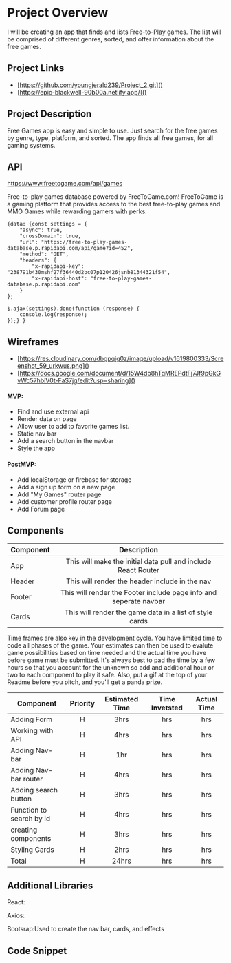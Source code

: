 # Project Overview

I will be creating an app that finds and lists Free-to-Play games. The list will be comprised of different genres, sorted, and offer information about the free games.

## Project Links

- [https://github.com/youngjerald239/Project_2.git]()
- [https://epic-blackwell-90b00a.netlify.app/]()

## Project Description

Free Games app is easy and simple to use. Just search for the free games by genre, type, platform, and sorted. The app finds all free games, for all gaming systems.

## API

https://www.freetogame.com/api/games

Free-to-play games database powered by FreeToGame.com! FreeToGame is a gaming platform that provides access to the best free-to-play games and MMO Games while rewarding gamers with perks.


```
{data: {const settings = {
	"async": true,
	"crossDomain": true,
	"url": "https://free-to-play-games-database.p.rapidapi.com/api/game?id=452",
	"method": "GET",
	"headers": {
		"x-rapidapi-key": "238791b430mshf27f36440d2bc07p120426jsnb81344321f54",
		"x-rapidapi-host": "free-to-play-games-database.p.rapidapi.com"
	}
};

$.ajax(settings).done(function (response) {
	console.log(response);
});} }
```


## Wireframes

- [https://res.cloudinary.com/dbgpqig0z/image/upload/v1619800333/Screenshot_59_urkwus.png]()
- [https://docs.google.com/document/d/15W4db8hTqMREPdtFj7Jf9pGkGvWc57hbiV0t-FaS7jg/edit?usp=sharing]()


#### MVP:
- Find and use external api 
- Render data on page 
- Allow user to add to favorite games list.
- Static nav bar
- Add a search button in the navbar
- Style the app

#### PostMVP:

- Add localStorage or firebase for storage
- Add a sign up form on a new page
- Add "My Games" router page
- Add customer profile router page
- Add Forum page

## Components

| Component | Description | 
| --- | :---: |  
| App | This will make the initial data pull and include React Router| 
| Header | This will render the header include in the nav | 
| Footer | This will render the Footer include page info and seperate navbar | 
| Cards | This will render the game data in a list of style cards| 


Time frames are also key in the development cycle.  You have limited time to code all phases of the game.  Your estimates can then be used to evalute game possibilities based on time needed and the actual time you have before game must be submitted. It's always best to pad the time by a few hours so that you account for the unknown so add and additional hour or two to each component to play it safe. Also, put a gif at the top of your Readme before you pitch, and you'll get a panda prize.

| Component | Priority | Estimated Time | Time Invetsted | Actual Time |
| --- | :---: |  :---: | :---: | :---: |
| Adding Form | H | 3hrs| hrs | hrs |
| Working with API | H | 4hrs| hrs | hrs |
| Adding Nav-bar | H | 1hr| hrs | hrs |
| Adding Nav-bar router| H | 4hrs| hrs | hrs |
| Adding search button| H | 3hrs| hrs | hrs |
| Function to search by id| H | 4hrs| hrs | hrs |
| creating components| H | 3hrs| hrs | hrs |
| Styling Cards| H | 2hrs| hrs | hrs |
| Total | H | 24hrs| hrs | hrs |

## Additional Libraries
React:

Axios:

Bootsrap:Used to create the nav bar, cards, and effects

## Code Snippet

```

```